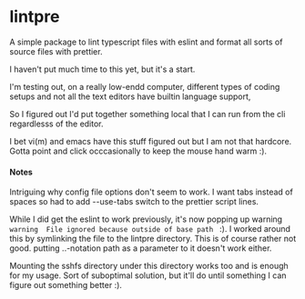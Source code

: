 # lintpre

A simple package to lint typescript files with eslint and format all sorts of source files with prettier.

I haven't put much time to this yet, but it's a start.

I'm testing out, on a really low-endd computer, different types of coding setups and not all the text editors have builtin language support,

So I figured out I'd put together something local that I can run from the cli regardlesss of the editor.

I bet vi(m) and emacs have this stuff figured out but I am not that hardcore. Gotta point and click occcasionally
to keep the mouse hand warm :).

#### Notes
Intriguing why config file options don't seem to work. I want tabs instead of spaces so had to add --use-tabs switch
to the prettier script lines.

While I did get the eslint to work previously, it's now popping up warning `warning  File ignored because outside of base path
` :). I worked around this by symlinking the file to the lintpre directory. This is of course rather not good. putting 
..-notation path as a parameter to it doesn't work either.

Mounting the sshfs directory under this directory works too and is enough for my usage. Sort of suboptimal solution, but it'll
do until something I can figure out something better :).
